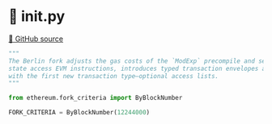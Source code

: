 # 🐍 __init__.py

[🐙 GitHub source](https://github.com/ethereum/execution-specs/blob/c5415056a4a7066906f67c203ec5364a9de8e017/src/ethereum/berlin/__init__.py)

```python
"""
The Berlin fork adjusts the gas costs of the `ModExp` precompile and several
state access EVM instructions, introduces typed transaction envelopes along
with the first new transaction type—optional access lists.
"""

from ethereum.fork_criteria import ByBlockNumber

FORK_CRITERIA = ByBlockNumber(12244000)
```
